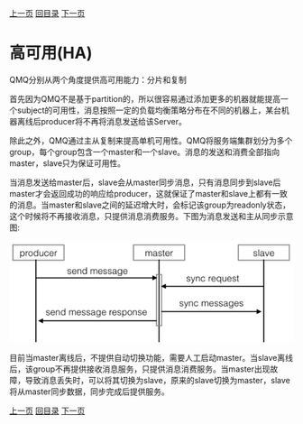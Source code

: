 [上一页](code.md)
[回目录](../../README.md)
[下一页](monitor.md)

# 高可用(HA)

QMQ分别从两个角度提供高可用能力：分片和复制

首先因为QMQ不是基于partition的，所以很容易通过添加更多的机器就能提高一个subject的可用性，消息按照一定的负载均衡策略分布在不同的机器上，某台机器离线后producer将不再将消息发送给该Server。

除此之外，QMQ通过主从复制来提高单机可用性。QMQ将服务端集群划分为多个group，每个group包含一个master和一个slave。消息的发送和消费全部指向master，slave只为保证可用性。

当消息发送给master后，slave会从master同步消息，只有消息同步到slave后master才会返回成功的响应给producer，这就保证了master和slave上都有一致的消息。当master和slave之间的延迟增大时，会标记该group为readonly状态，这个时候将不再接收消息，只提供消息消费服务。下图为消息发送和主从同步示意图:

![ha](../images/ha.png)

目前当master离线后，不提供自动切换功能，需要人工启动master。当slave离线后，该group不再提供接收消息服务，只提供消息消费服务。当master出现故障，导致消息丢失时，可以将其切换为slave，原来的slave切换为master，slave将从master同步数据，同步完成后提供服务。

[上一页](code.md)
[回目录](../../README.md)
[下一页](monitor.md)
